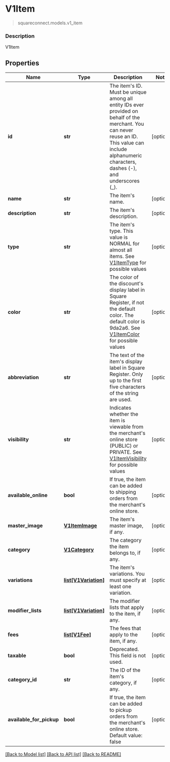 # V1Item
> squareconnect.models.v1_item

### Description

V1Item

## Properties
Name | Type | Description | Notes
------------ | ------------- | ------------- | -------------
**id** | **str** | The item&#39;s ID. Must be unique among all entity IDs ever provided on behalf of the merchant. You can never reuse an ID. This value can include alphanumeric characters, dashes (-), and underscores (_). | [optional] 
**name** | **str** | The item&#39;s name. | [optional] 
**description** | **str** | The item&#39;s description. | [optional] 
**type** | **str** | The item&#39;s type. This value is NORMAL for almost all items. See [V1ItemType](#type-v1itemtype) for possible values | [optional] 
**color** | **str** | The color of the discount&#39;s display label in Square Register, if not the default color. The default color is 9da2a6. See [V1ItemColor](#type-v1itemcolor) for possible values | [optional] 
**abbreviation** | **str** | The text of the item&#39;s display label in Square Register. Only up to the first five characters of the string are used. | [optional] 
**visibility** | **str** | Indicates whether the item is viewable from the merchant&#39;s online store (PUBLIC) or PRIVATE. See [V1ItemVisibility](#type-v1itemvisibility) for possible values | [optional] 
**available_online** | **bool** | If true, the item can be added to shipping orders from the merchant&#39;s online store. | [optional] 
**master_image** | [**V1ItemImage**](V1ItemImage.md) | The item&#39;s master image, if any. | [optional] 
**category** | [**V1Category**](V1Category.md) | The category the item belongs to, if any. | [optional] 
**variations** | [**list[V1Variation]**](V1Variation.md) | The item&#39;s variations. You must specify at least one variation. | [optional] 
**modifier_lists** | [**list[V1Variation]**](V1Variation.md) | The modifier lists that apply to the item, if any. | [optional] 
**fees** | [**list[V1Fee]**](V1Fee.md) | The fees that apply to the item, if any. | [optional] 
**taxable** | **bool** | Deprecated. This field is not used. | [optional] 
**category_id** | **str** | The ID of the item&#39;s category, if any. | [optional] 
**available_for_pickup** | **bool** | If true, the item can be added to pickup orders from the merchant&#39;s online store. Default value: false | [optional] 

[[Back to Model list]](../README.md#documentation-for-models) [[Back to API list]](../README.md#documentation-for-api-endpoints) [[Back to README]](../README.md)


